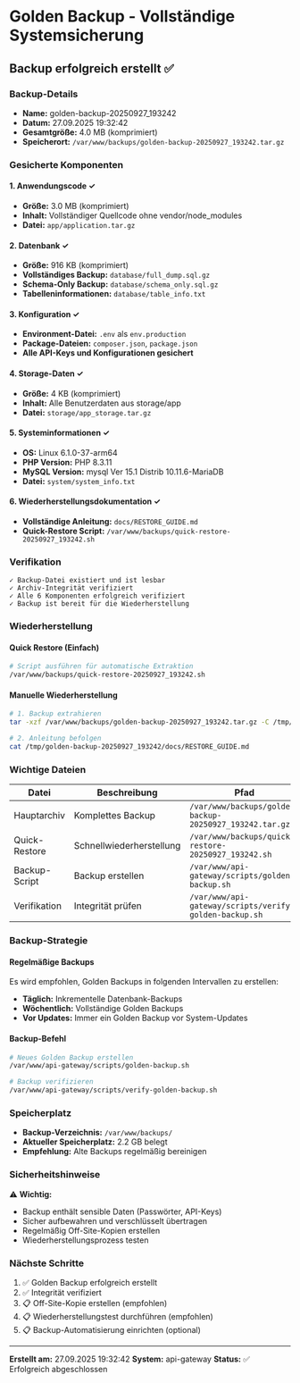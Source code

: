 # Golden Backup - Vollständige Systemsicherung

## Backup erfolgreich erstellt ✅

### Backup-Details
- **Name:** golden-backup-20250927_193242
- **Datum:** 27.09.2025 19:32:42
- **Gesamtgröße:** 4.0 MB (komprimiert)
- **Speicherort:** `/var/www/backups/golden-backup-20250927_193242.tar.gz`

### Gesicherte Komponenten

#### 1. Anwendungscode ✓
- **Größe:** 3.0 MB (komprimiert)
- **Inhalt:** Vollständiger Quellcode ohne vendor/node_modules
- **Datei:** `app/application.tar.gz`

#### 2. Datenbank ✓
- **Größe:** 916 KB (komprimiert)
- **Vollständiges Backup:** `database/full_dump.sql.gz`
- **Schema-Only Backup:** `database/schema_only.sql.gz`
- **Tabelleninformationen:** `database/table_info.txt`

#### 3. Konfiguration ✓
- **Environment-Datei:** `.env` als `env.production`
- **Package-Dateien:** `composer.json`, `package.json`
- **Alle API-Keys und Konfigurationen gesichert**

#### 4. Storage-Daten ✓
- **Größe:** 4 KB (komprimiert)
- **Inhalt:** Alle Benutzerdaten aus storage/app
- **Datei:** `storage/app_storage.tar.gz`

#### 5. Systeminformationen ✓
- **OS:** Linux 6.1.0-37-arm64
- **PHP Version:** PHP 8.3.11
- **MySQL Version:** mysql Ver 15.1 Distrib 10.11.6-MariaDB
- **Datei:** `system/system_info.txt`

#### 6. Wiederherstellungsdokumentation ✓
- **Vollständige Anleitung:** `docs/RESTORE_GUIDE.md`
- **Quick-Restore Script:** `/var/www/backups/quick-restore-20250927_193242.sh`

### Verifikation
```
✓ Backup-Datei existiert und ist lesbar
✓ Archiv-Integrität verifiziert
✓ Alle 6 Komponenten erfolgreich verifiziert
✓ Backup ist bereit für die Wiederherstellung
```

### Wiederherstellung

#### Quick Restore (Einfach)
```bash
# Script ausführen für automatische Extraktion
/var/www/backups/quick-restore-20250927_193242.sh
```

#### Manuelle Wiederherstellung
```bash
# 1. Backup extrahieren
tar -xzf /var/www/backups/golden-backup-20250927_193242.tar.gz -C /tmp/

# 2. Anleitung befolgen
cat /tmp/golden-backup-20250927_193242/docs/RESTORE_GUIDE.md
```

### Wichtige Dateien

| Datei | Beschreibung | Pfad |
|-------|--------------|------|
| Hauptarchiv | Komplettes Backup | `/var/www/backups/golden-backup-20250927_193242.tar.gz` |
| Quick-Restore | Schnellwiederherstellung | `/var/www/backups/quick-restore-20250927_193242.sh` |
| Backup-Script | Backup erstellen | `/var/www/api-gateway/scripts/golden-backup.sh` |
| Verifikation | Integrität prüfen | `/var/www/api-gateway/scripts/verify-golden-backup.sh` |

### Backup-Strategie

#### Regelmäßige Backups
Es wird empfohlen, Golden Backups in folgenden Intervallen zu erstellen:
- **Täglich:** Inkrementelle Datenbank-Backups
- **Wöchentlich:** Vollständige Golden Backups
- **Vor Updates:** Immer ein Golden Backup vor System-Updates

#### Backup-Befehl
```bash
# Neues Golden Backup erstellen
/var/www/api-gateway/scripts/golden-backup.sh

# Backup verifizieren
/var/www/api-gateway/scripts/verify-golden-backup.sh
```

### Speicherplatz
- **Backup-Verzeichnis:** `/var/www/backups/`
- **Aktueller Speicherplatz:** 2.2 GB belegt
- **Empfehlung:** Alte Backups regelmäßig bereinigen

### Sicherheitshinweise
⚠️ **Wichtig:**
- Backup enthält sensible Daten (Passwörter, API-Keys)
- Sicher aufbewahren und verschlüsselt übertragen
- Regelmäßig Off-Site-Kopien erstellen
- Wiederherstellungsprozess testen

### Nächste Schritte
1. ✅ Golden Backup erfolgreich erstellt
2. ✅ Integrität verifiziert
3. 📋 Off-Site-Kopie erstellen (empfohlen)
4. 📋 Wiederherstellungstest durchführen (empfohlen)
5. 📋 Backup-Automatisierung einrichten (optional)

---

**Erstellt am:** 27.09.2025 19:32:42
**System:** api-gateway
**Status:** ✅ Erfolgreich abgeschlossen